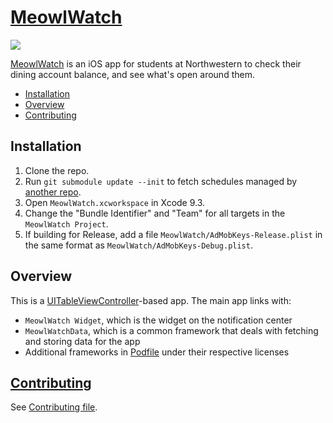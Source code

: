[MeowlWatch]
============

[![][App Icon]][MeowlWatch]

[MeowlWatch] is an iOS app for students at Northwestern to check their dining account balance, and see what's open around them.

[MeowlWatch]: https://itunes.apple.com/us/app/meowlwatch-for-northwestern-university-dining/id1219875692?mt=8
[App Icon]: 1024.png

- [Installation]
- [Overview]
- [Contributing]

[Installation]: #installation
[Overview]: #overview
[Contributing]: #contributing

Installation
------------
1. Clone the repo.
2. Run `git submodule update --init` to fetch schedules managed by [another repo][Schedules].
3. Open `MeowlWatch.xcworkspace` in Xcode 9.3.
4. Change the "Bundle Identifier" and "Team" for all targets in the `MeowlWatch Project`.
5. If building for Release, add a file `MeowlWatch/AdMobKeys-Release.plist` in the same format as `MeowlWatch/AdMobKeys-Debug.plist`.

[Schedules]: https://github.com/NathanJang/MeowlWatch-Schedules

Overview
--------
This is a [UITableViewController]-based app. The main app links with:

- `MeowlWatch Widget`, which is the widget on the notification center
- `MeowlWatchData`, which is a common framework that deals with fetching and storing data for the app
- Additional frameworks in [Podfile] under their respective licenses

[UITableViewController]: https://developer.apple.com/documentation/uikit/uitableviewcontroller
[Podfile]: Podfile

[Contributing]
--------------
See [Contributing file].

[Contributing file]: CONTRIBUTING.md
